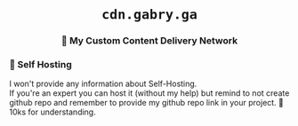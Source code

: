 <div align="center">

# `cdn.gabry.ga`


### 🍬 My Custom Content Delivery Network

</div>

### 🍹 Self Hosting 
I won't provide any information about Self-Hosting.  
If you're an expert you can host it (without my help) but remind to not create github repo and remember to provide my github repo link in your project. 
💙 10ks for understanding.
